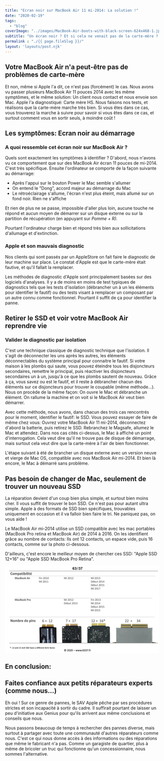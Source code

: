 ```yaml
---
title: "Ecran noir sur MacBook Air 11 mi-2014: La solution !"
date: "2020-02-19"
tags: 
  - "blog"
coverImage: "../images/MacBook-Air-boots-with-black-screen-624x468-1.jpeg"
subtitle: "Un écran noir ? Et si cela ne venait pas de la carte-mère ? On vous en dit plus sur ce problème rencontré maintes fois, et sur lequel même les 'genius' de l'AppleStore butte parfois... "
permalink : "./{{ page.fileSlug }}/"
layout: 'layouts/post.njk'
---
```


## Votre MacBook Air n'a peut-être pas de problèmes de carte-mère

Et non, même si Apple l'a dit, ce n'est pas (forcément) le cas. Nous avons vu passer plusieurs MacBook Air 11 pouces 2014 avec les même symptômes, et le même solution: Un client nous contact et nous envoie son Mac. Apple l'a diagnostiqué: Carte mère HS. Nous faisons nos tests, et réalisons que la carte-mère marche très bien. Si vous êtes dans ce cas, vous trouverez la marche à suivre pour savoir si vous êtes dans ce cas, et surtout comment vous en sortir seuls, à moindre coût !

## Les symptômes: Ecran noir au démarrage

### A quoi ressemble cet écran noir sur MacBook Air ?

Quels sont exactement les symptômes à identifier ? D'abord, nous n'avons vu ce comportement que sur des MacBook Air écran 11 pouces de mi-2014. C'est très spécifique. Ensuite l'ordinateur se comporte de la façon suivante au démarrage:

- Après l'appui sur le bouton Power le Mac semble s'allumer
- On entend le "Dong", accord majeur au démarrage du Mac
- Le rétroéclairage s'allume, l'écran n'est plus éteint, mais allumé sur un fond noir. Rien ne s'affiche

Et rien de plus ne se passe, impossible d'aller plus loin, aucune touche ne répond et aucun moyen de démarrer sur un disque externe ou sur la partition de récupération (en appuyant sur _Pomme + R)._

Pourtant l'ordinateur charge bien et répond très bien aux sollicitations d'allumage et d'extinction.

### Apple et son mauvais diagnostic

Nos clients qui sont passés par un AppleStore on fait faire le diagnostic de leur machine sur place. Le constat d'Apple est que le carte-mère était fautive, et qu'il fallait la remplacer.

Les méthodes de diagnostic d'Apple sont principalement basées sur des logiciels d'analyses. Il y a de moins en moins de test typiques de diagnostics tels que les tests d'isolation (débrancher un à un les éléments pour identifier le fautif) ou des tests visant à remplacer un composant par un autre connu comme fonctionnel. Pourtant il suffit de ça pour identifier la panne.

## Retirer le SSD et voir votre MacBook Air reprendre vie

### Valider le diagnostic par isolation

C'est une technique classique de diagnostic technique que l'isolation. Il s'agit de déconnecter les uns après les autres, les éléments déconnectables du système principal pour connaitre le fautif. Si votre maison à les plombs qui saute, vous pouvez éteindre tous les disjoncteurs secondaires, remettre le principal, puis réactiver les disjoncteurs secondaires un à un, jusqu'à ce que les plombs sautent de nouveau. Grâce à ça, vous savez ou est le fautif, et il reste à débrancher chacun des éléments sur ce disjoncteurs pour trouver le coupable (même méthode...). Nous on procède de la même façon: On ouvre le Mac et débranche un élément. On rallume la machine et on voit si le MacBook Air veut bien démarrer.

Avec cette méthode, nous avons, dans chacun des trois cas rencontrés pour le moment, identifier le fautif: le SSD. Vous pouvez essayer de faire de même chez vous: Ouvrez votre MacBook Air 11 mi-2014, déconnectez d'abord la batterie, puis retirez le SSD. Rebranchez le Magsafe, allumez le Mac et attendez. Dans nos cas cités ci-dessus, le Mac à affiché un point d'interrogation. Cela veut dire qu'il ne trouve pas de disque de démarrage, mais surtout cela veut dire que la carte-mère à l'air de bien fonctionner.

L'étape suivant à été de brancher un disque externe avec un version neuve et vierge de Mac OS, compatible avec nos MacBook Air mi-2014. Et bien là encore, le Mac à démarré sans problème.

## Pas besoin de changer de Mac, seulement de trouver un nouveau SSD

La réparation devient d'un coup bien plus simple, et surtout bien moins cher. Il vous suffit de trouver le bon SSD. Ce n'est pas pour autant ultra simple. Apple à des formats de SSD bien spécifiques, trouvables uniquement en occasion et il va falloir bien faire le tri. Ne paniquez pas, on vous aide !

Le MacBook Air mi-2014 utilise un SSD compatible avec les mac portables (MacBook Pro retina et MacBook Air) de 2014 à 2016. On les identifient grâce au nombre de contacts: Ils ont 12 contacts, un espace vide, puis 16 contacts, comme sur la photo ci-dessous.

D'ailleurs, c'est encore le meilleur moyen de chercher ces SSD: "Apple SSD 12+16" ou "Apple SSD MacBook Pro Retina".

![Tableau comparatif SSD MacBook Air MacBook Pro](images/SSD-connectors.jpg)

## En conclusion:

## Faites confiance aux petits réparateurs experts (comme nous...)

Eh oui ! Sur ce genre de pannes, le SAV Apple pêche par ses procédures strictes et son incapacité à sortir du cadre. Il suffirait pourtant de laisser un peu d'initiative aux Genius pour qu'ils arrivent aux même conclusions et conseils que nous.

Nous passons beaucoup de temps à rechercher des pannes diverse, mais surtout à partager avec toute une communauté d'autres réparateurs comme nous. C'est ce qui nous donne accès à des informations ou des réparations que même le fabricant n'a pas. Comme un garagiste de quartier, plus à même de bricoler un truc qui fonctionne qu'un concessionnaire, nous sommes l'alternative.
